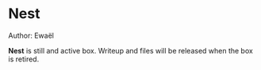 # Nest

Author: Ewaël

**Nest** is still and active box. Writeup and files will be released when the box is retired.
